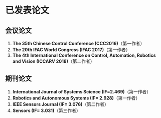 # 已发表论文

## 会议论文

 1. **The 35th Chinese Control Conference (CCC2016)**（第一作者）
 2. **The 20th IFAC World Congress (IFAC 2017)**（第一作者）
 3. **The 4th International Conference on Control, Automation, Robotics and Vision (ICCARV 2018)**（第二作者）

## 期刊论文

 1. **International Journal of Systems Science (IF=2.469)**（第一作者）
 2. **Robotics and Autonomous Systems (IF= 2.928)**（第一作者）
 3. **IEEE Sensors Journal (IF= 3.076)**（第二作者）
 4. **Sensors (IF= 3.031)**（第三作者）
